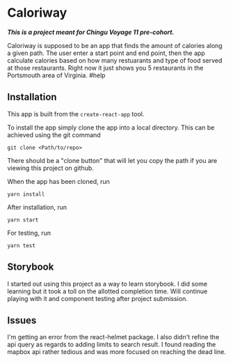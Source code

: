 # Caloriway

***This is a project meant for Chingu Voyage 11 pre-cohort.***

Caloriway is supposed to be an app that finds the
amount of calories along a given path. The user enter a start point and end point, then the
app calculate calories based on how many restuarants
and type of food served at those restaurants. Right
now it just shows you 5 restaurants in the
Portsmouth area of Virginia. #help

## Installation

This app is built from the `create-react-app` tool.

To install the app simply clone the app into a local directory.
This can be achieved using the git command 

`git clone <Path/to/repo>`

There should be a "clone button" that will let you copy the path if you are viewing this project on github.

When the app has been cloned, run 

`yarn install`

After installation, run

`yarn start`

For testing, run

`yarn test`

## Storybook

I started out using this project as a way to learn storybook. I did some learning but it took a toll on the allotted completion time. Will continue playing with it and component testing after project submission.

## Issues

I'm getting an error from the react-helmet package. 
I also didn't refine the api query as regards to adding limits to search result. I found reading the mapbox api rather tedious and was more focused on reaching the dead line.
